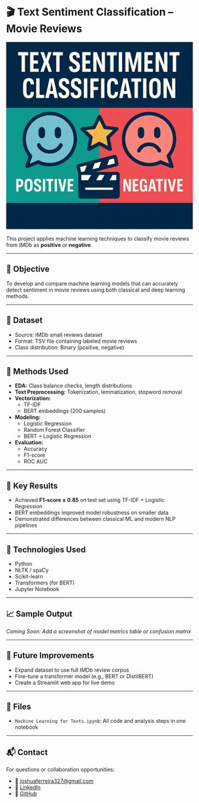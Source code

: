 # 🎬 Text Sentiment Classification – Movie Reviews

![Project Thumbnail](thumbnail.png)

This project applies machine learning techniques to classify movie reviews from IMDb as **positive** or **negative**.

---

## 🧠 Objective

To develop and compare machine learning models that can accurately detect sentiment in movie reviews using both classical and deep learning methods.

---

## 📂 Dataset

- Source: IMDb small reviews dataset
- Format: TSV file containing labeled movie reviews
- Class distribution: Binary (positive, negative)

---

## 🔧 Methods Used

- **EDA:** Class balance checks, length distributions
- **Text Preprocessing:** Tokenization, lemmatization, stopword removal
- **Vectorization:** 
  - TF-IDF
  - BERT embeddings (200 samples)
- **Modeling:** 
  - Logistic Regression
  - Random Forest Classifier
  - BERT + Logistic Regression
- **Evaluation:**
  - Accuracy
  - F1-score
  - ROC AUC

---

## 🚀 Key Results

- Achieved **F1-score ≥ 0.85** on test set using TF-IDF + Logistic Regression
- BERT embeddings improved model robustness on smaller data
- Demonstrated differences between classical ML and modern NLP pipelines

---

## 📌 Technologies Used

- Python
- NLTK / spaCy
- Scikit-learn
- Transformers (for BERT)
- Jupyter Notebook

---

## 📈 Sample Output

*Coming Soon: Add a screenshot of model metrics table or confusion matrix*

---

## 📝 Future Improvements

- Expand dataset to use full IMDb review corpus
- Fine-tune a transformer model (e.g., BERT or DistilBERT)
- Create a Streamlit web app for live demo

---

## 📎 Files

- `Machine Learning for Texts.ipynb`: All code and analysis steps in one notebook

---

## 📬 Contact

For questions or collaboration opportunities:
- 📧 joshuaferreira327@gmail.com  
- 🔗 [LinkedIn](https://www.linkedin.com/in/joshua-ferreira/)  
- 🐙 [GitHub](https://github.com/joshuaferreira327)
